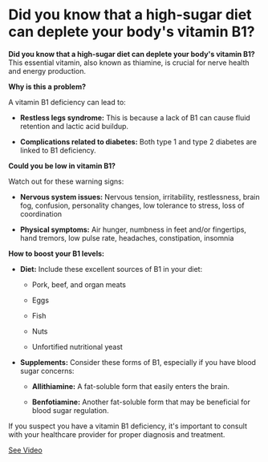 # Did you know that a high-sugar diet can deplete your body's vitamin B1?

**Did you know that a high-sugar diet can deplete your body's vitamin B1?** This essential vitamin, also known as thiamine, is crucial for nerve health and energy production.

**Why is this a problem?**

A vitamin B1 deficiency can lead to:

- **Restless legs syndrome:** This is because a lack of B1 can cause fluid retention and lactic acid buildup.

- **Complications related to diabetes:** Both type 1 and type 2 diabetes are linked to B1 deficiency.

**Could you be low in vitamin B1?**

Watch out for these warning signs:

- **Nervous system issues:** Nervous tension, irritability, restlessness, brain fog, confusion, personality changes, low tolerance to stress, loss of coordination

- **Physical symptoms:** Air hunger, numbness in feet and/or fingertips, hand tremors, low pulse rate, headaches, constipation, insomnia

**How to boost your B1 levels:**

- **Diet:** Include these excellent sources of B1 in your diet:

    - Pork, beef, and organ meats

    - Eggs

    - Fish

    - Nuts

    - Unfortified nutritional yeast

- **Supplements:** Consider these forms of B1, especially if you have blood sugar concerns:

    - **Allithiamine:** A fat-soluble form that easily enters the brain.

    - **Benfotiamine:** Another fat-soluble form that may be beneficial for blood sugar regulation.

If you suspect you have a vitamin B1 deficiency, it's important to consult with your healthcare provider for proper diagnosis and treatment.

 [See Video](https://www.youtube.com/embed/xxdaLKfFD80)